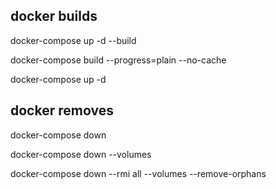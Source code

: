 ## docker builds

docker-compose up -d --build

docker-compose build --progress=plain --no-cache

docker-compose up -d

## docker removes

docker-compose down

docker-compose down --volumes

docker-compose down --rmi all --volumes --remove-orphans
